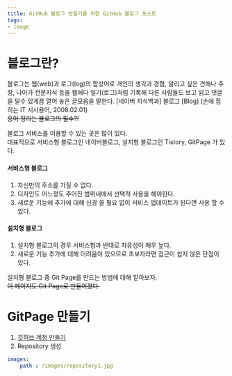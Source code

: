 ```yaml
---
title: GitHub 블로그 만들기를 위한 GitHub 블로그 포스트
tags:
- image
---
```


# 블로그란? 

블로그는 웹(web)과 로그(log)의 합성어로 개인의 생각과 경험, 알리고 싶은 견해나 주장, 나아가 전문지식 등을 웹에다 일기(로그)처럼 기록해 다른 사람들도 보고 읽고 댓글을 달수 있게끔 열어 놓은 글모음을 말한다.
[네이버 지식백과] 블로그 [Blog] (손에 잡히는 IT 시사용어, 2008.02.01)<br>
~~용어 정리는 블로그의 필수?!~~

블로그 서비스를 이용할 수 있는 곳은 많이 있다.<br>
대표적으로 서비스형 블로그인 네이버블로그, 설치형 블로그인 Tistory, GitPage 가 있다.<br>

#### 서비스형 블로그 
1. 자신만의 주소를 가질 수 없다.
2. 디자인도 어느정도 주어진 범위내에서 선택적 사용을 해야한다.
3. 새로운 기능에 추가에 대해 신경 쓸 필요 없이 서비스 업데이트가 된다면 사용 할 수 있다.

#### 설치형 블로그 
1. 설치형 블로그의 경우 서비스형과 반대로 자유성이 매우 높다. 
2. 새로운 기능 추가에 대해 어려움이 있으므로 초보자라면 접근이 쉽지 않은 단점이 있다.

설치형 블로그 중 Git Page를 만드는 방법에 대해 알아보자.<br>
~~이 페이지도 Git Page로 만들어졌다.~~
# GitPage 만들기
1. [깃허브 계정 만들기](https://github.com)
2.  Repository 생성
```yaml
images:
	path : /images/repository1.jpg
```